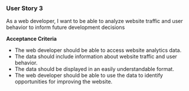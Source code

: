 ### User Story 3

As a web developer, I want to be able to analyze website traffic and user behavior to inform future development decisions

**Acceptance Criteria**
- The web developer should be able to access website analytics data.
- The data should include information about website traffic and user behavior.
- The data should be displayed in an easily understandable format.
- The web developer should be able to use the data to identify opportunities for improving the website.